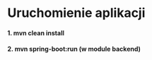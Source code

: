 # Uruchomienie aplikacji


#### 1. mvn clean install

#### 2. mvn spring-boot:run (w module backend)